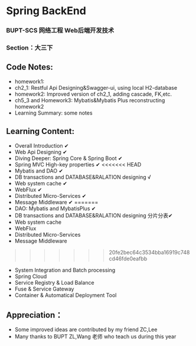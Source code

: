 # Spring BackEnd
### BUPT-SCS 网络工程 Web后端开发技术
### Section：大三下

## Code Notes:
- homework1: 
- ch2_1: Restful Api Designing&Swagger-ui, using local H2-database
- homework2: Improved version of ch2_1, adding cascade, FK,etc.
- ch5_3 and Homework3: Mybatis&Mybatis Plus reconstructing homework2
- Learning Summary: some notes

## Learning Content:
- Overall Introduction ✔
- Web Api Designing ✔
- Diving Deeper: Spring Core & Spring Boot ✔
- Spring MVC High-key properties ✔
<<<<<<< HEAD
- Mybatis and DAO ✔
- DB transactions and DATABASE&RALATION designing √
- Web system cache ✔
- WebFlux ✔
- Distributed Micro-Services ✔
- Message Middleware ✔
=======
- DAO: Mybatis and MybatisPlus ✔
- DB transactions and DATABASE&RALATION designing 分片分表✔
- Web system cache
- WebFlux
- Distributed Micro-Services
- Message Middleware
>>>>>>> 20fe2bec64c3534bba16919c748cd46fde0eafbb
- System Integration and Batch processing
- Spring Cloud
- Service Registry & Load Balance
- Fuse & Service Gateway
- Container & Automatical Deployment Tool

## Appreciation：
- Some improved ideas are contributed by my friend ZC,Lee
- Many thanks to BUPT ZL,Wang 老师 who teach us during this year

